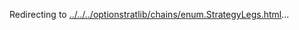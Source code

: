 Redirecting to
[../../../optionstratlib/chains/enum.StrategyLegs.html](../../../optionstratlib/chains/enum.StrategyLegs.html)\...
